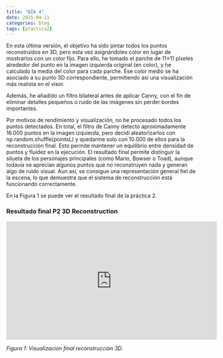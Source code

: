 ```yaml
---
title: "DÍA 4"
date: 2025-04-11
categories: blog
tags: [practica2]
---
```


En esta última versión, el objetivo ha sido pintar todos los puntos reconstruidos en 3D, pero esta vez asignándoles color en lugar de mostrarlos con un color fijo. Para ello, he tomado el parche de 11×11 píxeles alrededor del punto en la imagen izquierda original (en color), y he calculado la media del color para cada parche. Ese color medio se ha asociado a su punto 3D correspondiente, permitiendo así una visualización más realista en el visor.

Además, he añadido un filtro bilateral antes de aplicar Canny, con el fin de eliminar detalles pequeños o ruido de las imágenes sin perder bordes importantes. 

Por motivos de rendimiento y visualización, no he procesado todos los puntos detectados. En total, el filtro de Canny detectó aproximadamente 16.000 puntos en la imagen izquierda, pero decidí aleatorizarlos con np.random.shuffle(pointsL) y quedarme solo con 10.000 de ellos para la reconstrucción final. Esto permite mantener un equilibrio entre densidad de puntos y fluidez en la ejecución.
El resultado final permite distinguir la silueta de los personajes principales (como Mario, Bowser o Toad), aunque todavía se aprecian algunos puntos que no reconstruyen nada y generan algo de ruido visual. Aun así, se consigue una representación general fiel de la escena, lo que demuestra que el sistema de reconstrucción está funcionando correctamente.

En la Figura 1 se puede ver el resultado final de la práctica 2.

### Resultado final P2 3D Reconstruction
<iframe width="560" height="315" src="https://www.youtube.com/embed/_n2owitwYAY" frameborder="0" allowfullscreen></iframe>
<p><em>Figura 1: Visualización final reconstrucción 3D.</em></p>




